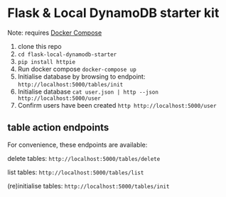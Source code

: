 Flask & Local DynamoDB starter kit
==================================

Note: requires [Docker Compose](https://docs.docker.com/compose/install/)

1. clone this repo
2. `cd flask-local-dynamodb-starter`
3. `pip install httpie`
4. Run docker compose `docker-compose up`
5. Initialise database by browsing to endpoint: `http://localhost:5000/tables/init`
6. Initialise database `cat user.json | http --json http://localhost:5000/user`
7. Confirm users have been created `http http://localhost:5000/user`

table action endpoints
----------------------
For convenience, these endpoints are available:

delete tables:
`http://localhost:5000/tables/delete`

list tables:
`http://localhost:5000/tables/list`

(re)initialise tables:
`http://localhost:5000/tables/init`


